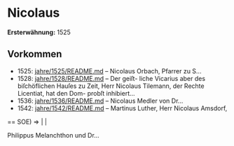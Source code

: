 # Nicolaus

**Ersterwähnung:** 1525

## Vorkommen
- 1525: [jahre/1525/README.md](../jahre/1525/README.md) – Nicolaus Orbach, Pfarrer zu S...
- 1528: [jahre/1528/README.md](../jahre/1528/README.md) – Der geiſt-
liche Vicarius aber des biſchöflichen Hauſes zu Zeit, Herr
Nicolaus Tilemann, der Rechte Licentiat, hat den Dom-
probſt inhibiert...
- 1536: [jahre/1536/README.md](../jahre/1536/README.md) – Nicolaus
Medler von Dr...
- 1542: [jahre/1542/README.md](../jahre/1542/README.md) – Martinus Luther, Herr Nicolaus Amsdorf,


== SOE) => | |

Philippus Melanchthon und Dr...
